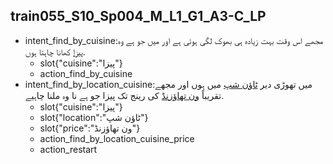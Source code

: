 ## train055_S10_Sp004_M_L1_G1_A3-C_LP
* intent_find_by_cuisine:مجھے اس وقت بہت زیادہ ہی بھوک لگی ہوئی ہے اور میں جو ہے وہ [پیزا](cuisine) کھانا چاہتا ہوں.
	- slot{"cuisine":"پیزا"}
	- action_find_by_cuisine
* intent_find_by_location_cuisine:میں تھوڑی دیر [ٹاؤن شپ](location) میں ہوں اور مجھے تقریباً [ون تھاؤزنڈ](price) کی رینج تک پیزا جو ہے نا وہ ملنا چاہیے.
	- slot{"cuisine":"پیزا"}
	- slot{"location":"ٹاؤن شپ"}
	- slot{"price":"ون تھاؤزنڈ"}
	- action_find_by_location_cuisine_price
	- action_restart